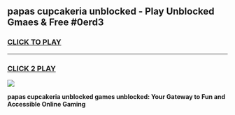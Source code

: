 
## papas cupcakeria unblocked - Play Unblocked Gmaes & Free #0erd3
<h3>
<a href="https://news.freeplayer.one?title=papas_cupcakeria_unblocked&ref=24F">CLICK TO PLAY</a></h3>
<hr>

<h3>
<a href="https://news.freeplayer.one?title=papas_cupcakeria_unblocked&ref=24F">CLICK 2 PLAY</a>
  
</h3>

<a href="https://news.freeplayer.one?title=papas_cupcakeria_unblocked&ref=24F/"><img src="https://clearcache.store/games.png"></a>


**papas cupcakeria unblocked games unblocked: Your Gateway to Fun and Accessible Online Gaming**

